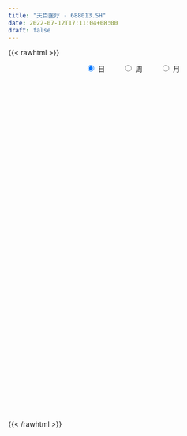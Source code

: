 ```yaml
---
title: "天臣医疗 - 688013.SH"
date: 2022-07-12T17:11:04+08:00
draft: false
---
```

{{< rawhtml >}}
    <div style="text-align: center">
        <label style="padding: 1rem;"><input style="margin-right: .5rem" type="radio" name="period" value="D" checked onclick="period_change(this)">日</label>
        <label style="padding: 1rem;"><input style="margin-right: .5rem" type="radio" name="period" value="W" onclick="period_change(this)">周</label>
        <label style="padding: 1rem;"><input style="margin-right: .5rem" type="radio" name="period" value="M" onclick="period_change(this)">月</label>
    </div>
    <div id="chart" style="height: 700px;"></div> 
    <script type="text/javascript">
        const D_v = [135652.82,79723.34,48572.15,37494.14,28548.83,30199.69,22824.07,26759.44,16240.58,10017.63,11588.37,19007.6,14218.19,22441.33,15902.19,22685.19,16736.28,19775.85,19309.14,14482.06,13424.12,16498.69,16580.06,12090.57,25627.66,13329.09,12338.95,9073.88,7960.22,9536.74,13612.2,10664.37,10969.61,18494.39,13314.35,8668.91,9732.93,18856.21,8616.93,6908.85,6092.7,7353.77,7428.95,3662.29,9240.28,4918.6,5423.81,3811.2,5425.0,3412.76,4341.3,5874.85,3457.07,3189.53,3006.25,4780.95,6780.36,8026.51,3662.86,7371.9,4260.04,2447.13,3862.48,3731.42,4016.26,6880.74,6773.34,2769.11,4768.58,3505.26,4974.99,4804.11,5888.88,4369.35,4003.07,3946.84,4613.25,11857.54,6925.48,5386.98,3685.16,7272.92,6379.64,6193.94,4629.57,5114.68,5740.88,3613.96,3934.74,5557.17,5468.42,4417.08,5100.3,6214.2,4922.27,5817.92,4633.4,4064.0,4762.08,3247.96,4412.49,3456.39,3576.37,4149.77,4385.4,2488.9,2602.43,3254.3,2270.03,2674.16,1777.79,1837.0,2672.75,3132.17,2037.72,2059.64,1941.81,3119.57,8143.77,2691.58,2411.78,2087.51,2627.03,2836.17,1987.02,2290.13,2170.34,1960.07,2019.98,1386.61,1688.61,5769.02,10272.61,14898.04,12022.96,7290.18,14402.44,20766.27,8451.92,15291.67,6760.13,29684.33,42066.43,25737.54,19373.95,12110.04,24565.74,14338.28,18353.62,14556.53,13088.96,10033.41,7334.87,6651.53,6548.72,7539.39,9158.16,8434.79,9710.12,9563.66,9361.3,9330.26,6713.85,9047.7,5228.59,9031.23,2603.81,5397.76,5921.11,3187.68,5047.47,4592.59,4170.61,4622.49,6931.3,6166.93,5125.71,3552.04,5547.84,5327.25,9755.23,13631.61,5428.39,6664.91,8232.56,6755.89,6419.05,5660.21,3712.34,4738.32,3000.49,3535.63,3869.15,3753.81,1932.03,3426.4,4486.18,4149.61,4309.49,3586.42,4371.66,2686.3,3825.68,3540.91,5758.41,5401.73,6630.83,4558.58,3684.64,4577.07,4425.77,4310.8,5163.63,3385.91,4478.6,1756.92,1738.32,3062.73,5596.33,6907.16,2831.84,4796.35,3551.41,2380.5,3560.26,3175.47,2018.57,2219.89,3081.51,2005.84,1671.45,2096.89,2667.79,1416.17,2049.31,1293.6,2000.03,1805.63,2987.84,1910.74,3311.03,2646.57,2559.55,1910.33,879.31,2361.29,1033.89,1337.07,1491.49,1198.21,1904.22,1856.85,1220.49,961.62,1891.17,1106.92,1077.88,1235.29,2026.24,2132.87,945.81,1433.65,1785.83,1156.0,1511.23,1889.54,2323.02,3816.08,3834.89,6746.45,4550.31,5748.9,4217.65,4483.86,3945.08,4642.21,3942.74,10037.5,6099.12,9710.44,7035.36,4973.17,5062.97,3951.79,3646.57,3811.95,3216.35,3623.21,7589.34,3545.29,3418.49,4186.32,3091.45,4404.2,2198.72,3649.24,3417.04,2283.18,3554.46,3337.07,2931.89,2638.87,3212.32,4792.59,4720.9,4461.94,6430.13,4786.59,4002.96,3345.06,5003.91,10803.7,7461.02,5588.4,7724.42,7384.12,8596.69,3258.85,5589.78,4147.07,2751.05,5670.8,4093.36,4063.45,3446.86,7798.38,3585.6,6138.79,4175.06,3836.53,3133.7,2287.78,2754.19,2438.12,2005.14,3418.59,3467.54,4090.25,6008.38,3437.43,4394.84,4277.47,3952.25,5389.53,14883.92,8823.75,5131.75,7520.83,2699.77,3789.75,2836.16,3903.93,4760.42,2923.93,2207.07,3849.26,1736.25,2196.03,1884.96,2093.5,1948.37,2147.84,3881.87,4662.26,3619.1,1948.96,2365.66,3759.95,3671.98,1473.5,1669.53,1770.9,2339.09,2570.13,1861.6,899.55,2669.02,4084.64,3550.73,4417.28,5098.86,3882.58,3553.13,3004.73,5101.44,3445.71,6378.31,6335.76,2905.92,1804.21,1594.48,1680.91,1791.65,2005.79,1835.57,1389.21,3339.19,2038.4,2237.4,2441.45,2493.62,2718.67,3678.1,6858.53,7101.95,4119.87,4935.0,3521.69,3113.43,2355.07,3412.78,3644.82,2120.76,2406.38,3130.91,2543.69,1958.16,1621.18,4214.19,2661.7,3733.79,3163.25,2609.96,2852.27,2481.72,7085.07,6913.88,3789.99,2925.9,5616.46,3124.4]
const D_histogram = [0.0,-0.2846267806,-0.5776440386,-0.6569412745,-0.6259848721,-0.5465413173,-0.4606856679,-0.4706264135,-0.4649882303,-0.4188269352,-0.3193756732,-0.2018577729,-0.1016908206,0.015128759,0.0749625686,0.2093668012,0.3095971356,0.3760662919,0.2715287683,0.143164458,0.1638983773,0.2562020623,0.3266766846,0.3854120812,0.6140742852,0.7322785224,0.6406436328,0.5229374019,0.3913159278,0.3016529405,0.3361134395,0.3507112692,0.2517394228,0.3752928233,0.403159436,0.3003868279,0.1466001968,-0.0697240161,-0.263968808,-0.3525419424,-0.3464611055,-0.3897103109,-0.4300907291,-0.421541787,-0.3275672261,-0.264001332,-0.2451998768,-0.2555208246,-0.2331939278,-0.233800746,-0.2411973398,-0.3291315274,-0.3371026848,-0.3550333347,-0.3372521263,-0.3323505866,-0.388628064,-0.4902644465,-0.516882704,-0.6234574584,-0.6467806113,-0.6075683715,-0.4857967702,-0.3443582189,-0.2099859175,-0.1906308145,-0.2573481128,-0.2922433357,-0.3442647029,-0.3396910467,-0.3642042774,-0.288685338,-0.1556835574,-0.0615548847,0.0436199208,0.1379800164,0.2068989554,0.1881407376,0.1813530728,0.1890307419,0.1813291512,0.2143945369,0.2050576894,0.2623398178,0.2926826631,0.2458087086,0.151157369,0.1205220807,0.0936896499,0.1667985114,0.2300510837,0.3081746764,0.3889068464,0.4412666222,0.435078364,0.4681072961,0.4099611959,0.3861268114,0.4243728504,0.403469225,0.4031038479,0.3700394807,0.3741676347,0.351398531,0.2330295299,0.1044485302,0.0263851714,-0.0434242312,-0.0564384693,-0.0215565564,0.0071047617,0.0380065843,0.0698825157,0.1069205007,0.093954544,0.0845741792,0.0560421609,0.0302759307,-0.067779897,-0.1337367512,-0.1579432644,-0.153714366,-0.1225995693,-0.0938538181,-0.0723531631,-0.0716720258,-0.069872624,-0.0813472756,-0.081847797,-0.0675990408,-0.0555475974,0.0101428281,0.1321516523,0.1551273256,0.1955213823,0.1855575375,0.2436852893,0.3498234467,0.3731168417,0.2396668188,0.142695984,0.3981796449,0.5182118697,0.403558971,0.3702623088,0.3103639962,0.4366123352,0.4594076943,0.471916397,0.4864571293,0.3848905435,0.2398860737,0.1378896921,0.018742886,-0.0979303771,-0.1390671394,-0.1029440717,-0.062174698,-0.0255940121,0.0218182387,0.0511481656,0.0119689742,-0.0681238468,-0.0852673561,-0.1295091474,-0.2506625219,-0.32694637,-0.3761063556,-0.4188712457,-0.4046535374,-0.3551814456,-0.3064562967,-0.328978171,-0.2570178802,-0.131577187,-0.0593021874,-0.0488929167,-0.0266399896,0.0357538564,0.0427356007,0.1179073309,0.1607722554,0.1782217108,0.2001183156,0.0949248369,0.0940612777,0.0416342507,-0.0570509332,-0.0958254229,-0.0565074236,-0.0582432638,-0.1078232938,-0.1615719579,-0.1981549995,-0.2126751097,-0.1865936387,-0.2074816158,-0.2549649049,-0.3549761262,-0.433995774,-0.4404817913,-0.4161155953,-0.352319082,-0.2746460181,-0.1795958216,-0.105030747,-0.0214477224,-0.0175935312,0.0497216696,0.100202241,0.1130058245,0.1140289865,0.1201184103,0.1358102201,0.0632147006,0.0295649742,-0.0073338193,-0.0545288802,-0.0513341026,-0.0293699577,-0.0260821192,-0.0461003146,-0.0846772349,-0.0892751305,-0.1123362547,-0.1448666568,-0.1481115559,-0.121644187,-0.077025779,-0.0155359451,0.0316425769,0.0647530434,0.0501483896,0.0388351331,0.0371093501,0.0401223453,0.0337307654,0.039571704,0.0105637065,-0.0049669969,-0.0418574061,-0.0818101112,-0.0799198738,-0.0938398847,-0.0707771449,-0.039621891,-0.0004700732,0.0218590287,0.0585888706,0.0761206004,0.0754213759,0.0491202102,0.0527114042,0.054946678,0.0286480806,0.0049236258,0.0095721124,0.0285478277,0.0018369301,-0.0501988787,-0.053362501,-0.0390082266,-0.0105085813,0.0075181152,0.0307819786,0.0643350045,0.0800953583,0.0753985762,0.0930537373,0.1357064184,0.1787183017,0.2116351171,0.206660501,0.2281419808,0.207123655,0.1920058451,0.1962574838,0.2100647995,0.2369551421,0.2592469649,0.2124412335,0.1759882388,0.1577447785,0.1457679319,0.0965330074,0.040984462,-0.02974269,-0.1100371347,-0.1720847329,-0.190332759,-0.1918630194,-0.1855882779,-0.1609257422,-0.1231114552,-0.0889664231,-0.0867881474,-0.0898843337,-0.0716685667,-0.0466300233,-0.0446866207,-0.0495607116,-0.0200488105,0.008454368,0.0462990252,0.0853566295,0.1069780603,0.1386297619,0.1318352085,0.1437568246,0.1141262871,0.1235624934,0.1567086924,0.1892193969,0.1668657671,0.153035387,0.1589633136,0.0891721033,0.0506817775,-0.0326579181,-0.0975454333,-0.1670271184,-0.256425136,-0.2949614142,-0.3576383783,-0.3815677185,-0.4039756021,-0.3703658047,-0.2955430097,-0.2440861564,-0.2279228767,-0.2105962132,-0.1706324818,-0.1073373308,-0.0669534294,-0.02693983,0.0127200237,0.0257994176,0.0623175534,0.0623306623,0.067400148,0.0771340335,0.0897435805,0.1103099224,0.1460210684,0.1979543083,0.1828531483,0.1107947541,0.0486812236,0.0278549125,0.0492511325,0.0288691916,-0.0403083705,-0.0342435475,-0.0144433205,0.0193427167,0.0773103521,0.1063762748,0.1002447878,0.0766124273,0.0469041504,0.0224961793,0.0007240402,0.0072707362,0.0490763153,0.0500513262,0.052072758,0.0321892327,0.0327302512,-0.0267821185,-0.0250275142,-0.0487245578,-0.0634083744,-0.0989701998,-0.0810723336,-0.0667964921,-0.0585778692,-0.0927437149,-0.1693418584,-0.2968523273,-0.4706107652,-0.5406452979,-0.5190661247,-0.4310789417,-0.3331781943,-0.2315220253,-0.1374187427,-0.0143787092,0.0508198758,0.1183505731,0.1324790467,0.1261333425,0.1376324678,0.1364255323,0.1429614281,0.1517673901,0.170123127,0.0999407055,0.0874819568,0.0937880611,0.074935205,0.0532560615,0.0774074255,0.1243747458,0.2377802764,0.3021018194,0.2958601854,0.2603600299,0.198216114,0.1585543858,0.1264055169,0.0914282827,0.075448764,0.0867204178,0.0945005706,0.1109562635,0.116417851,0.0959297785,0.0823685194,0.0940936743,0.0889299212,0.0962228899,0.0724312713,0.0417257255,0.0184120245,0.0130369225,0.026177388,0.0629380767,0.0556352383,0.0528790895,0.0772473897,0.0444111433]
const D_fast = [0.0,-0.3557834758,-0.7932117434,-1.0367442979,-1.1622841135,-1.219475888,-1.2487916557,-1.3763890046,-1.486997879,-1.5455433177,-1.525935974,-1.4588825169,-1.3841382698,-1.2635365004,-1.1849620486,-0.9982161157,-0.8205864975,-0.6601007682,-0.6967560996,-0.7893292955,-0.7276207818,-0.5712665813,-0.4191227879,-0.264034371,0.1181464043,0.4194202721,0.4879462908,0.5009744103,0.4671819181,0.4529321659,0.5714210248,0.6736966719,0.6376596811,0.8550362874,0.9836927592,0.956016858,0.8388802761,0.6051250592,0.3448880653,0.1681794453,0.0876450058,-0.0530317774,-0.2009348778,-0.2977713824,-0.2856886281,-0.288123067,-0.330621581,-0.404822735,-0.4407943201,-0.4998513248,-0.5675472535,-0.737764323,-0.8300111516,-0.9367001352,-1.0032319584,-1.0814180653,-1.2348525587,-1.4590550528,-1.6148939863,-1.8773331053,-2.062351411,-2.1750312641,-2.1747088554,-2.1193598588,-2.0374840368,-2.0657866374,-2.1968409639,-2.3047970208,-2.4428845636,-2.5232336691,-2.6387979692,-2.6354503642,-2.541369473,-2.4626295215,-2.3465497358,-2.2176946362,-2.0970509582,-2.0687739916,-2.0302233883,-1.9752880337,-1.9376573366,-1.8509933166,-1.8090657418,-1.686198659,-1.5826851479,-1.5681069253,-1.6249689226,-1.6254736907,-1.628883709,-1.5140752196,-1.3933098764,-1.2381426146,-1.060183733,-0.8975073017,-0.7949259689,-0.6448702128,-0.600526014,-0.5278286957,-0.3834894441,-0.3035257633,-0.2031151784,-0.1436696754,-0.0459996127,0.0190809164,-0.0410307023,-0.1434995694,-0.2149666354,-0.2956320958,-0.3227559512,-0.2932631774,-0.2628256689,-0.2224222002,-0.1730756399,-0.1093075297,-0.0987848505,-0.0870216704,-0.1015431485,-0.119740396,-0.234741198,-0.33413224,-0.3978245693,-0.4320242624,-0.431559358,-0.4262770614,-0.4228646971,-0.4401015662,-0.4557703205,-0.487581791,-0.5085442617,-0.5111952656,-0.5130307216,-0.4448045891,-0.2897578518,-0.228000347,-0.1387259448,-0.1023004052,0.0167486689,0.210342688,0.3269152935,0.2533819753,0.1920851365,0.5471137086,0.7966989008,0.7829357449,0.8422046598,0.8598973463,1.0952987692,1.2329460518,1.3634338538,1.4995888684,1.4942449184,1.4092119671,1.3416880085,1.2272269239,1.0860710666,1.0101675194,1.0205545692,1.0457802684,1.0759624512,1.1288292618,1.17094623,1.1347592822,1.0376354994,0.9991751511,0.922556073,0.738737068,0.5807166274,0.4375300529,0.2900473514,0.2031016753,0.1637784057,0.1358894805,0.0311230635,0.0388288842,0.1313752807,0.1888247334,0.1870107749,0.2026037045,0.2739360146,0.2916016591,0.3962502221,0.4793082105,0.5413130936,0.6132392772,0.5317770077,0.554428768,0.5124103036,0.3994623865,0.336731541,0.3619226844,0.3456260283,0.2690901749,0.1749485213,0.0888267299,0.0211378422,0.0005709035,-0.0721874776,-0.1834119929,-0.3721672457,-0.559685837,-0.6762923022,-0.755955005,-0.7802382622,-0.7712267029,-0.7210754617,-0.6727680738,-0.5945469799,-0.5950911715,-0.5153455533,-0.4398144216,-0.398759382,-0.3692289734,-0.333109947,-0.2834655822,-0.3402574265,-0.3665159094,-0.4052481576,-0.4660754387,-0.4757141866,-0.4610925312,-0.4643252224,-0.4958684965,-0.5556147256,-0.5825314039,-0.6336765916,-0.702423658,-0.742696446,-0.7466401239,-0.7212781607,-0.663672313,-0.6085831468,-0.5592844194,-0.5613519758,-0.562956449,-0.5554048945,-0.542361313,-0.5403202015,-0.5245863369,-0.5509534078,-0.5677258604,-0.6150806211,-0.675485854,-0.6935755851,-0.7309555671,-0.7255871136,-0.7043373324,-0.6653030329,-0.6375091739,-0.5861321143,-0.5495702344,-0.531414115,-0.5454352281,-0.528666183,-0.5126942397,-0.531830817,-0.5543243653,-0.5472828506,-0.5211701784,-0.5474218435,-0.612007372,-0.6285116195,-0.6239094017,-0.5980369018,-0.5781306764,-0.5471713184,-0.4975345413,-0.461750348,-0.4475974861,-0.4066788907,-0.3300996049,-0.2424081462,-0.1565825516,-0.1098920424,-0.0313750674,-0.0006124794,0.0322711719,0.0855871816,0.1519106972,0.2380398253,0.3251433893,0.3314479663,0.3389920313,0.3601847656,0.384649902,0.3595482293,0.3142457994,0.2360829749,0.1282792465,0.0232104651,-0.0426207507,-0.092116766,-0.132239094,-0.1478079938,-0.1407715706,-0.1288681442,-0.1483869054,-0.1739541752,-0.1736555498,-0.1602745123,-0.1695027648,-0.1867670337,-0.1622673351,-0.1316505646,-0.0822311511,-0.0218343895,0.0265315563,0.0928406985,0.1190049472,0.1668657694,0.1657668037,0.2060936333,0.2784170055,0.3582325591,0.3775953711,0.4020238378,0.4476925928,0.4001944083,0.3743745269,0.2828703517,0.1935964783,0.0823580135,-0.071146288,-0.1834229199,-0.3355094785,-0.4548307483,-0.5782325324,-0.6372141862,-0.6362771436,-0.6458418294,-0.686659269,-0.7219816587,-0.7246760477,-0.6882152294,-0.6645696854,-0.6312910434,-0.5884511838,-0.5689219356,-0.5168244114,-0.501228637,-0.4793091142,-0.4502917204,-0.4152462783,-0.3671024558,-0.2948860427,-0.1934642256,-0.1628520986,-0.2072118042,-0.2571550288,-0.2710176118,-0.2373086087,-0.2504732517,-0.3297279064,-0.3322239703,-0.3160345734,-0.2774128571,-0.2001176337,-0.1444576423,-0.1255279323,-0.1300071859,-0.1479894253,-0.1667733515,-0.1883644806,-0.1800001005,-0.1259254426,-0.1124376001,-0.0973979789,-0.109234196,-0.1005106147,-0.166718514,-0.1712207882,-0.2070989713,-0.2376348815,-0.2979392569,-0.300309474,-0.3027327555,-0.3091585999,-0.3665103743,-0.4854439825,-0.6871675333,-0.9785786624,-1.1837745195,-1.2919618775,-1.31174443,-1.2971382312,-1.2533625685,-1.1936139716,-1.0741686154,-0.9962650615,-0.8991467208,-0.8518984856,-0.8267108542,-0.7808036118,-0.7479041643,-0.7056279115,-0.6588801019,-0.5979935833,-0.6431908284,-0.6337790879,-0.6040259683,-0.6041450231,-0.6125101513,-0.5690069309,-0.4909459242,-0.3180953244,-0.1782483266,-0.1105249143,-0.0809350623,-0.0935249497,-0.0935480814,-0.0940955711,-0.1062157346,-0.1033330623,-0.0703813041,-0.0389760086,0.0052187501,0.0397848003,0.0432791725,0.0503100433,0.0855586167,0.1026273439,0.1339760351,0.1282922343,0.1080181199,0.089307425,0.0871915537,0.1068763662,0.1593715741,0.1659775452,0.1764411688,0.2201213165,0.1983878559]
const D_slow = [0.0,-0.0711566952,-0.2155677048,-0.3798030234,-0.5362992414,-0.6729345708,-0.7881059877,-0.9057625911,-1.0220096487,-1.1267163825,-1.2065603008,-1.257024744,-1.2824474492,-1.2786652594,-1.2599246173,-1.207582917,-1.1301836331,-1.0361670601,-0.968284868,-0.9324937535,-0.8915191592,-0.8274686436,-0.7457994725,-0.6494464522,-0.4959278809,-0.3128582503,-0.1526973421,-0.0219629916,0.0758659904,0.1512792255,0.2353075853,0.3229854026,0.3859202583,0.4797434641,0.5805333232,0.6556300301,0.6922800793,0.6748490753,0.6088568733,0.5207213877,0.4341061113,0.3366785336,0.2291558513,0.1237704046,0.041878598,-0.024121735,-0.0854217042,-0.1493019103,-0.2076003923,-0.2660505788,-0.3263499137,-0.4086327956,-0.4929084668,-0.5816668005,-0.665979832,-0.7490674787,-0.8462244947,-0.9687906063,-1.0980112823,-1.2538756469,-1.4155707997,-1.5674628926,-1.6889120852,-1.7750016399,-1.8274981193,-1.8751558229,-1.9394928511,-2.012553685,-2.0986198607,-2.1835426224,-2.2745936918,-2.3467650263,-2.3856859156,-2.4010746368,-2.3901696566,-2.3556746525,-2.3039499136,-2.2569147292,-2.2115764611,-2.1643187756,-2.1189864878,-2.0653878536,-2.0141234312,-1.9485384768,-1.875367811,-1.8139156338,-1.7761262916,-1.7459957714,-1.7225733589,-1.6808737311,-1.6233609601,-1.546317291,-1.4490905794,-1.3387739239,-1.2300043329,-1.1129775089,-1.0104872099,-0.9139555071,-0.8078622945,-0.7069949882,-0.6062190263,-0.5137091561,-0.4201672474,-0.3323176147,-0.2740602322,-0.2479480996,-0.2413518068,-0.2522078646,-0.2663174819,-0.271706621,-0.2699304306,-0.2604287845,-0.2429581556,-0.2162280304,-0.1927393944,-0.1715958496,-0.1575853094,-0.1500163267,-0.166961301,-0.2003954888,-0.2398813049,-0.2783098964,-0.3089597887,-0.3324232433,-0.350511534,-0.3684295405,-0.3858976965,-0.4062345154,-0.4266964646,-0.4435962248,-0.4574831242,-0.4549474172,-0.4219095041,-0.3831276727,-0.3342473271,-0.2878579427,-0.2269366204,-0.1394807587,-0.0462015483,0.0137151564,0.0493891525,0.1489340637,0.2784870311,0.3793767739,0.4719423511,0.5495333501,0.6586864339,0.7735383575,0.8915174568,1.0131317391,1.109354375,1.1693258934,1.2037983164,1.2084840379,1.1840014436,1.1492346588,1.1234986409,1.1079549664,1.1015564634,1.107011023,1.1197980644,1.122790308,1.1057593463,1.0844425072,1.0520652204,0.9893995899,0.9076629974,0.8136364085,0.7089185971,0.6077552127,0.5189598513,0.4423457772,0.3601012344,0.2958467644,0.2629524676,0.2481269208,0.2359036916,0.2292436942,0.2381821583,0.2488660584,0.2783428912,0.318535955,0.3630913827,0.4131209616,0.4368521709,0.4603674903,0.470776053,0.4565133197,0.4325569639,0.418430108,0.4038692921,0.3769134686,0.3365204792,0.2869817293,0.2338129519,0.1871645422,0.1352941382,0.071552912,-0.0171911195,-0.125690063,-0.2358105109,-0.3398394097,-0.4279191802,-0.4965806847,-0.5414796401,-0.5677373269,-0.5730992575,-0.5774976403,-0.5650672229,-0.5400166626,-0.5117652065,-0.4832579599,-0.4532283573,-0.4192758023,-0.4034721271,-0.3960808836,-0.3979143384,-0.4115465584,-0.4243800841,-0.4317225735,-0.4382431033,-0.4497681819,-0.4709374907,-0.4932562733,-0.521340337,-0.5575570012,-0.5945848901,-0.6249959369,-0.6442523816,-0.6481363679,-0.6402257237,-0.6240374628,-0.6115003654,-0.6017915821,-0.5925142446,-0.5824836583,-0.5740509669,-0.5641580409,-0.5615171143,-0.5627588635,-0.573223215,-0.5936757428,-0.6136557113,-0.6371156824,-0.6548099687,-0.6647154414,-0.6648329597,-0.6593682025,-0.6447209849,-0.6256908348,-0.6068354908,-0.5945554383,-0.5813775872,-0.5676409177,-0.5604788976,-0.5592479911,-0.556854963,-0.5497180061,-0.5492587736,-0.5618084933,-0.5751491185,-0.5849011751,-0.5875283205,-0.5856487917,-0.577953297,-0.5618695459,-0.5418457063,-0.5229960623,-0.4997326279,-0.4658060233,-0.4211264479,-0.3682176686,-0.3165525434,-0.2595170482,-0.2077361344,-0.1597346732,-0.1106703022,-0.0581541023,0.0010846832,0.0658964244,0.1190067328,0.1630037925,0.2024399871,0.2388819701,0.2630152219,0.2732613374,0.2658256649,0.2383163812,0.195295198,0.1477120083,0.0997462534,0.0533491839,0.0131177484,-0.0176601154,-0.0399017212,-0.061598758,-0.0840698414,-0.1019869831,-0.113644489,-0.1248161441,-0.137206322,-0.1422185246,-0.1401049326,-0.1285301763,-0.107191019,-0.0804465039,-0.0457890634,-0.0128302613,0.0231089448,0.0516405166,0.0825311399,0.1217083131,0.1690131623,0.210729604,0.2489884508,0.2887292792,0.311022305,0.3236927494,0.3155282699,0.2911419115,0.2493851319,0.1852788479,0.1115384944,0.0221288998,-0.0732630298,-0.1742569303,-0.2668483815,-0.3407341339,-0.401755673,-0.4587363922,-0.5113854455,-0.554043566,-0.5808778987,-0.597616256,-0.6043512135,-0.6011712076,-0.5947213532,-0.5791419648,-0.5635592993,-0.5467092622,-0.5274257539,-0.5049898588,-0.4774123782,-0.4409071111,-0.391418534,-0.3457052469,-0.3180065584,-0.3058362525,-0.2988725243,-0.2865597412,-0.2793424433,-0.2894195359,-0.2979804228,-0.3015912529,-0.2967555738,-0.2774279857,-0.2508339171,-0.2257727201,-0.2066196133,-0.1948935757,-0.1892695308,-0.1890885208,-0.1872708368,-0.1750017579,-0.1624889264,-0.1494707369,-0.1414234287,-0.1332408659,-0.1399363955,-0.1461932741,-0.1583744135,-0.1742265071,-0.1989690571,-0.2192371404,-0.2359362635,-0.2505807307,-0.2737666595,-0.3161021241,-0.3903152059,-0.5079678972,-0.6431292217,-0.7728957528,-0.8806654883,-0.9639600368,-1.0218405432,-1.0561952289,-1.0597899062,-1.0470849372,-1.0174972939,-0.9843775323,-0.9528441967,-0.9184360797,-0.8843296966,-0.8485893396,-0.8106474921,-0.7681167103,-0.7431315339,-0.7212610447,-0.6978140294,-0.6790802282,-0.6657662128,-0.6464143564,-0.61532067,-0.5558756009,-0.480350146,-0.4063850997,-0.3412950922,-0.2917410637,-0.2521024672,-0.220501088,-0.1976440173,-0.1787818263,-0.1571017219,-0.1334765792,-0.1057375134,-0.0766330506,-0.052650606,-0.0320584761,-0.0085350576,0.0136974227,0.0377531452,0.055860963,0.0662923944,0.0708954005,0.0741546312,0.0806989782,0.0964334974,0.1103423069,0.1235620793,0.1428739267,0.1539767126]
const D_data = [['2020-09-28', 45.11, 40.71, 37.4, 48.0],['2020-09-29', 39.7, 36.25, 36.15, 41.5],['2020-09-30', 36.4, 34.21, 33.86, 36.48],['2020-10-09', 34.58, 35.34, 34.13, 36.95],['2020-10-12', 35.3, 36.01, 35.09, 36.36],['2020-10-13', 36.04, 36.36, 36.03, 37.47],['2020-10-14', 36.52, 36.38, 35.61, 37.2],['2020-10-15', 36.75, 34.89, 34.74, 36.75],['2020-10-16', 35.08, 34.56, 34.32, 35.17],['2020-10-19', 34.99, 34.7, 34.5, 35.16],['2020-10-20', 34.57, 35.3, 34.57, 35.46],['2020-10-21', 35.32, 35.73, 35.22, 36.69],['2020-10-22', 36.07, 35.8, 35.01, 36.07],['2020-10-23', 35.95, 36.38, 35.56, 36.74],['2020-10-26', 36.13, 36.0, 35.4, 36.89],['2020-10-27', 35.5, 37.4, 35.0, 38.32],['2020-10-28', 37.41, 37.65, 36.0, 37.79],['2020-10-29', 37.0, 37.8, 36.81, 39.3],['2020-10-30', 37.95, 35.67, 35.6, 38.06],['2020-11-02', 35.8, 34.77, 34.35, 36.31],['2020-11-03', 35.07, 36.34, 34.79, 36.53],['2020-11-04', 36.52, 37.59, 36.12, 37.89],['2020-11-05', 38.13, 37.88, 37.01, 39.25],['2020-11-06', 37.93, 38.27, 37.31, 38.48],['2020-11-09', 38.32, 41.5, 38.03, 41.96],['2020-11-10', 41.35, 41.54, 40.57, 42.39],['2020-11-11', 40.89, 39.5, 39.5, 42.01],['2020-11-12', 39.35, 39.06, 38.61, 40.32],['2020-11-13', 38.8, 38.58, 38.41, 40.19],['2020-11-16', 38.58, 38.8, 38.01, 39.4],['2020-11-17', 38.71, 40.49, 38.5, 40.8],['2020-11-18', 40.02, 40.69, 39.62, 41.82],['2020-11-19', 40.5, 39.33, 39.06, 40.88],['2020-11-20', 39.3, 42.5, 39.01, 43.48],['2020-11-23', 43.13, 42.1, 41.41, 43.51],['2020-11-24', 42.0, 40.63, 40.4, 42.25],['2020-11-25', 40.58, 39.57, 39.41, 40.58],['2020-11-26', 39.12, 37.91, 37.02, 39.55],['2020-11-27', 37.84, 37.03, 36.82, 38.28],['2020-11-30', 37.31, 37.42, 36.85, 37.77],['2020-12-01', 37.3, 38.17, 37.15, 38.58],['2020-12-02', 38.01, 37.21, 37.2, 38.25],['2020-12-03', 37.08, 36.73, 36.33, 37.24],['2020-12-04', 36.62, 36.94, 36.23, 37.26],['2020-12-07', 36.95, 38.0, 35.92, 38.15],['2020-12-08', 37.9, 37.81, 37.18, 38.02],['2020-12-09', 37.8, 37.26, 37.26, 38.43],['2020-12-10', 37.46, 36.7, 36.51, 37.59],['2020-12-11', 36.9, 36.92, 36.28, 38.07],['2020-12-14', 36.95, 36.47, 36.14, 36.97],['2020-12-15', 36.16, 36.13, 35.11, 36.67],['2020-12-16', 35.73, 34.58, 34.37, 35.91],['2020-12-17', 34.59, 34.99, 34.34, 35.3],['2020-12-18', 34.98, 34.44, 34.17, 34.99],['2020-12-21', 34.31, 34.52, 34.0, 34.78],['2020-12-22', 34.36, 34.05, 33.92, 35.21],['2020-12-23', 33.7, 32.74, 32.14, 34.17],['2020-12-24', 32.7, 31.26, 31.09, 33.11],['2020-12-25', 31.09, 31.3, 30.61, 31.58],['2020-12-28', 31.4, 29.31, 28.99, 31.4],['2020-12-29', 29.32, 29.3, 29.06, 29.78],['2020-12-30', 29.68, 29.41, 29.0, 29.68],['2020-12-31', 29.5, 30.21, 29.3, 30.6],['2021-01-04', 30.28, 30.59, 30.02, 31.13],['2021-01-05', 30.69, 30.77, 30.05, 30.95],['2021-01-06', 30.77, 29.32, 29.12, 30.77],['2021-01-07', 29.3, 27.66, 27.28, 29.3],['2021-01-08', 27.91, 27.28, 26.88, 28.01],['2021-01-11', 27.75, 26.28, 26.18, 27.75],['2021-01-12', 26.36, 26.28, 26.17, 27.12],['2021-01-13', 26.08, 25.26, 25.01, 26.13],['2021-01-14', 25.03, 26.06, 25.03, 26.66],['2021-01-15', 25.9, 26.83, 25.9, 27.13],['2021-01-18', 26.8, 26.53, 26.51, 27.4],['2021-01-19', 26.73, 26.86, 26.51, 27.16],['2021-01-20', 27.01, 27.0, 26.68, 27.63],['2021-01-21', 27.52, 26.93, 26.82, 27.58],['2021-01-22', 26.86, 25.8, 25.69, 26.86],['2021-01-25', 25.79, 25.71, 24.85, 26.26],['2021-01-26', 25.31, 25.73, 25.2, 26.28],['2021-01-27', 25.33, 25.38, 25.12, 25.64],['2021-01-28', 25.38, 25.82, 25.23, 26.73],['2021-01-29', 26.23, 25.23, 25.01, 26.62],['2021-02-01', 25.0, 26.1, 24.66, 26.45],['2021-02-02', 26.1, 25.95, 25.71, 26.7],['2021-02-03', 25.9, 24.89, 24.81, 26.42],['2021-02-04', 24.77, 23.81, 23.44, 24.99],['2021-02-05', 24.55, 24.13, 23.56, 24.55],['2021-02-08', 24.13, 23.86, 23.5, 24.13],['2021-02-09', 23.89, 25.1, 23.51, 25.3],['2021-02-10', 25.12, 25.27, 24.57, 25.6],['2021-02-18', 25.33, 25.83, 25.33, 26.14],['2021-02-19', 25.92, 26.36, 25.64, 26.52],['2021-02-22', 26.82, 26.5, 26.2, 27.44],['2021-02-23', 26.5, 26.06, 25.79, 26.55],['2021-02-24', 26.07, 26.82, 26.07, 27.55],['2021-02-25', 26.65, 25.81, 25.8, 26.74],['2021-02-26', 25.51, 26.2, 25.5, 26.62],['2021-03-01', 26.56, 27.22, 26.36, 27.22],['2021-03-02', 27.5, 26.75, 26.69, 27.5],['2021-03-03', 26.75, 27.18, 26.7, 27.73],['2021-03-04', 26.8, 26.91, 26.8, 27.3],['2021-03-05', 26.92, 27.53, 26.84, 27.72],['2021-03-08', 27.5, 27.38, 27.38, 28.37],['2021-03-09', 27.13, 25.99, 25.81, 27.13],['2021-03-10', 26.6, 25.29, 25.06, 26.6],['2021-03-11', 25.32, 25.38, 25.05, 25.65],['2021-03-12', 25.44, 25.04, 24.5, 25.64],['2021-03-15', 25.18, 25.45, 24.67, 25.5],['2021-03-16', 25.47, 26.04, 25.33, 26.19],['2021-03-17', 26.21, 26.09, 26.03, 26.56],['2021-03-18', 25.96, 26.26, 25.93, 26.47],['2021-03-19', 26.1, 26.45, 25.99, 26.7],['2021-03-22', 26.48, 26.74, 26.05, 26.98],['2021-03-23', 26.97, 26.23, 26.2, 27.24],['2021-03-24', 26.36, 26.26, 26.19, 26.76],['2021-03-25', 26.22, 25.95, 25.71, 26.39],['2021-03-26', 25.91, 25.85, 25.82, 26.17],['2021-03-29', 25.7, 24.57, 24.53, 25.75],['2021-03-30', 24.61, 24.42, 24.05, 24.99],['2021-03-31', 24.09, 24.55, 24.08, 24.75],['2021-04-01', 24.41, 24.69, 24.13, 24.7],['2021-04-02', 24.71, 24.97, 24.48, 25.05],['2021-04-06', 24.89, 24.97, 24.78, 25.24],['2021-04-07', 25.0, 24.9, 24.73, 25.0],['2021-04-08', 24.9, 24.59, 24.59, 25.1],['2021-04-09', 24.38, 24.5, 24.32, 24.66],['2021-04-12', 24.35, 24.19, 24.06, 24.54],['2021-04-13', 24.08, 24.17, 23.95, 24.38],['2021-04-14', 24.17, 24.27, 23.73, 24.27],['2021-04-15', 24.27, 24.2, 23.88, 24.27],['2021-04-16', 24.33, 25.0, 24.04, 25.49],['2021-04-19', 25.0, 26.21, 24.71, 26.78],['2021-04-20', 26.4, 25.42, 25.42, 28.3],['2021-04-21', 25.05, 25.9, 24.82, 26.2],['2021-04-22', 25.78, 25.46, 25.32, 26.48],['2021-04-23', 25.4, 26.58, 25.4, 27.18],['2021-04-26', 27.27, 27.84, 26.88, 28.9],['2021-04-27', 27.5, 27.43, 27.16, 27.94],['2021-04-28', 27.32, 25.41, 25.25, 27.43],['2021-04-29', 25.1, 25.4, 25.1, 26.19],['2021-04-30', 25.7, 30.48, 25.7, 30.48],['2021-05-06', 31.66, 30.2, 30.2, 33.38],['2021-05-07', 30.4, 27.69, 27.69, 30.65],['2021-05-10', 27.38, 28.68, 27.38, 28.98],['2021-05-11', 28.41, 28.44, 27.77, 29.09],['2021-05-12', 28.55, 31.34, 28.44, 31.8],['2021-05-13', 31.0, 30.91, 30.31, 31.96],['2021-05-14', 30.6, 31.37, 30.51, 33.29],['2021-05-17', 31.05, 31.99, 30.63, 32.88],['2021-05-18', 31.9, 30.8, 30.24, 31.98],['2021-05-19', 30.61, 30.0, 29.76, 30.8],['2021-05-20', 29.87, 30.19, 29.53, 31.0],['2021-05-21', 30.19, 29.61, 29.11, 30.79],['2021-05-24', 29.98, 29.14, 28.93, 29.98],['2021-05-25', 29.18, 29.73, 28.95, 29.98],['2021-05-26', 29.5, 30.75, 29.41, 31.17],['2021-05-27', 30.75, 31.11, 30.52, 31.58],['2021-05-28', 30.9, 31.39, 30.9, 32.3],['2021-05-31', 32.2, 31.91, 31.14, 32.3],['2021-06-01', 31.91, 32.08, 31.56, 33.1],['2021-06-02', 32.0, 31.38, 31.05, 32.3],['2021-06-03', 31.05, 30.68, 30.64, 31.65],['2021-06-04', 30.8, 31.3, 30.8, 32.68],['2021-06-07', 31.3, 30.86, 30.76, 31.87],['2021-06-08', 30.86, 29.44, 29.33, 31.29],['2021-06-09', 29.54, 29.37, 29.23, 29.99],['2021-06-10', 29.37, 29.21, 28.69, 29.47],['2021-06-11', 29.2, 28.83, 28.8, 30.12],['2021-06-15', 28.83, 29.23, 28.41, 29.41],['2021-06-16', 29.25, 29.62, 29.22, 30.23],['2021-06-17', 29.62, 29.68, 29.23, 30.01],['2021-06-18', 29.89, 28.66, 28.62, 29.89],['2021-06-21', 28.79, 29.79, 28.56, 29.99],['2021-06-22', 29.79, 30.88, 29.52, 30.89],['2021-06-23', 30.68, 30.71, 30.46, 31.48],['2021-06-24', 30.76, 30.15, 29.66, 31.4],['2021-06-25', 30.3, 30.39, 29.71, 30.57],['2021-06-28', 30.31, 31.16, 30.31, 31.25],['2021-06-29', 31.29, 30.72, 30.71, 31.71],['2021-06-30', 31.36, 31.9, 30.75, 32.0],['2021-07-01', 31.84, 31.97, 31.45, 34.28],['2021-07-02', 32.45, 32.0, 31.58, 32.79],['2021-07-05', 32.17, 32.37, 31.8, 33.27],['2021-07-06', 32.37, 30.73, 30.3, 32.69],['2021-07-07', 30.84, 31.89, 30.71, 32.41],['2021-07-08', 32.17, 31.22, 30.87, 32.52],['2021-07-09', 30.83, 30.29, 29.9, 31.4],['2021-07-12', 30.51, 30.67, 30.3, 31.1],['2021-07-13', 30.67, 31.65, 30.67, 31.88],['2021-07-14', 31.37, 31.25, 31.0, 31.77],['2021-07-15', 31.9, 30.5, 30.03, 31.9],['2021-07-16', 30.88, 30.11, 30.08, 30.88],['2021-07-19', 30.11, 29.98, 29.39, 30.33],['2021-07-20', 29.41, 29.99, 29.41, 30.34],['2021-07-21', 29.9, 30.4, 29.9, 30.81],['2021-07-22', 30.4, 29.69, 29.51, 30.44],['2021-07-23', 29.69, 29.0, 28.7, 29.77],['2021-07-26', 28.8, 27.7, 27.0, 29.69],['2021-07-27', 27.68, 27.15, 27.1, 28.13],['2021-07-28', 27.3, 27.45, 25.58, 27.95],['2021-07-29', 27.8, 27.5, 27.48, 28.1],['2021-07-30', 27.5, 27.87, 26.9, 28.16],['2021-08-02', 28.0, 28.11, 27.5, 28.38],['2021-08-03', 27.55, 28.54, 27.55, 29.21],['2021-08-04', 28.55, 28.55, 28.26, 28.99],['2021-08-05', 28.52, 28.96, 28.42, 29.39],['2021-08-06', 28.96, 28.1, 28.09, 29.15],['2021-08-09', 28.16, 29.02, 28.08, 29.2],['2021-08-10', 28.85, 29.11, 28.85, 29.68],['2021-08-11', 29.27, 28.82, 28.62, 29.68],['2021-08-12', 28.89, 28.73, 28.34, 29.19],['2021-08-13', 28.81, 28.84, 28.14, 29.05],['2021-08-16', 28.98, 29.06, 28.47, 29.3],['2021-08-17', 28.82, 27.82, 27.73, 29.01],['2021-08-18', 27.72, 28.0, 27.45, 28.08],['2021-08-19', 28.06, 27.72, 27.51, 28.18],['2021-08-20', 27.73, 27.28, 27.08, 27.78],['2021-08-23', 27.5, 27.69, 27.17, 28.17],['2021-08-24', 27.9, 27.9, 27.13, 28.0],['2021-08-25', 27.65, 27.65, 27.33, 27.85],['2021-08-26', 27.65, 27.22, 27.05, 27.65],['2021-08-27', 27.22, 26.71, 26.53, 27.22],['2021-08-30', 27.08, 26.88, 26.69, 27.16],['2021-08-31', 26.87, 26.42, 26.2, 26.88],['2021-09-01', 26.4, 25.97, 25.81, 26.42],['2021-09-02', 25.97, 26.04, 25.81, 26.28],['2021-09-03', 26.1, 26.28, 25.92, 26.38],['2021-09-06', 26.45, 26.53, 26.09, 26.78],['2021-09-07', 26.78, 26.9, 26.59, 26.91],['2021-09-08', 26.82, 26.93, 26.66, 26.98],['2021-09-09', 27.05, 26.92, 26.75, 27.18],['2021-09-10', 26.92, 26.33, 26.29, 27.15],['2021-09-13', 26.55, 26.25, 26.0, 26.65],['2021-09-14', 26.25, 26.28, 26.1, 26.6],['2021-09-15', 26.31, 26.29, 25.73, 26.45],['2021-09-16', 26.46, 26.11, 26.04, 26.51],['2021-09-17', 26.08, 26.21, 25.91, 26.45],['2021-09-22', 26.06, 25.65, 25.65, 26.44],['2021-09-23', 25.77, 25.62, 25.6, 26.0],['2021-09-24', 25.62, 25.11, 25.07, 25.85],['2021-09-27', 25.0, 24.73, 24.55, 25.19],['2021-09-28', 24.94, 25.0, 24.7, 25.54],['2021-09-29', 24.77, 24.61, 24.4, 25.37],['2021-09-30', 25.05, 24.94, 24.53, 25.11],['2021-10-08', 25.3, 25.05, 24.87, 25.47],['2021-10-11', 25.36, 25.23, 24.96, 25.38],['2021-10-12', 25.23, 25.1, 24.84, 25.38],['2021-10-13', 25.31, 25.38, 25.11, 25.54],['2021-10-14', 25.38, 25.25, 25.13, 25.47],['2021-10-15', 25.46, 25.04, 24.93, 25.46],['2021-10-18', 24.88, 24.61, 24.49, 24.88],['2021-10-19', 24.61, 24.88, 24.61, 25.19],['2021-10-20', 25.08, 24.84, 24.7, 25.09],['2021-10-21', 24.88, 24.37, 24.25, 24.88],['2021-10-22', 24.49, 24.2, 24.2, 24.59],['2021-10-25', 24.23, 24.43, 24.09, 24.57],['2021-10-26', 24.48, 24.61, 24.09, 24.66],['2021-10-27', 24.4, 23.95, 23.67, 24.46],['2021-10-28', 24.09, 23.32, 23.32, 24.1],['2021-10-29', 23.55, 23.66, 23.39, 23.88],['2021-11-01', 23.54, 23.79, 23.5, 23.98],['2021-11-02', 23.59, 23.98, 23.55, 24.42],['2021-11-03', 24.15, 23.89, 23.8, 24.35],['2021-11-04', 23.84, 24.0, 23.82, 24.07],['2021-11-05', 24.14, 24.24, 24.0, 24.38],['2021-11-08', 24.29, 24.13, 24.0, 24.69],['2021-11-09', 24.06, 23.89, 23.83, 24.21],['2021-11-10', 23.83, 24.2, 23.61, 24.25],['2021-11-11', 24.15, 24.7, 23.98, 24.99],['2021-11-12', 24.7, 25.0, 24.34, 25.17],['2021-11-15', 25.0, 25.18, 25.0, 25.59],['2021-11-16', 25.38, 24.9, 24.87, 25.38],['2021-11-17', 25.12, 25.41, 24.9, 25.45],['2021-11-18', 25.58, 25.02, 25.02, 25.58],['2021-11-19', 25.02, 25.13, 24.9, 25.39],['2021-11-22', 25.13, 25.48, 25.04, 25.6],['2021-11-23', 25.45, 25.8, 25.32, 26.6],['2021-11-24', 25.77, 26.25, 25.77, 26.34],['2021-11-25', 26.47, 26.53, 25.93, 26.95],['2021-11-26', 26.62, 25.8, 25.78, 26.66],['2021-11-29', 25.68, 25.88, 25.45, 26.16],['2021-11-30', 26.19, 26.12, 25.65, 26.19],['2021-12-01', 26.12, 26.27, 25.83, 26.37],['2021-12-02', 26.46, 25.77, 25.66, 26.47],['2021-12-03', 25.6, 25.5, 25.5, 25.98],['2021-12-06', 25.5, 25.01, 24.92, 25.55],['2021-12-07', 25.05, 24.46, 24.31, 25.13],['2021-12-08', 24.93, 24.22, 24.04, 24.93],['2021-12-09', 24.26, 24.43, 24.24, 24.62],['2021-12-10', 24.28, 24.45, 24.22, 24.55],['2021-12-13', 24.53, 24.42, 24.37, 24.56],['2021-12-14', 24.48, 24.6, 24.41, 24.82],['2021-12-15', 24.65, 24.82, 24.54, 25.12],['2021-12-16', 24.97, 24.88, 24.7, 24.97],['2021-12-17', 25.05, 24.5, 24.5, 25.05],['2021-12-20', 24.43, 24.35, 24.24, 24.74],['2021-12-21', 24.2, 24.58, 24.18, 24.64],['2021-12-22', 24.82, 24.72, 24.58, 24.82],['2021-12-23', 24.72, 24.45, 24.32, 24.72],['2021-12-24', 24.46, 24.3, 24.21, 24.48],['2021-12-27', 24.2, 24.75, 24.2, 24.79],['2021-12-28', 24.69, 24.87, 24.69, 25.09],['2021-12-29', 24.89, 25.17, 24.84, 25.5],['2021-12-30', 25.3, 25.43, 25.0, 25.63],['2021-12-31', 25.44, 25.44, 25.42, 25.84],['2022-01-04', 25.5, 25.8, 25.41, 26.08],['2022-01-05', 25.88, 25.49, 25.0, 25.88],['2022-01-06', 25.47, 25.85, 25.16, 26.07],['2022-01-07', 25.8, 25.39, 25.38, 25.98],['2022-01-10', 25.58, 25.93, 25.23, 26.19],['2022-01-11', 25.86, 26.47, 25.86, 26.62],['2022-01-12', 26.5, 26.8, 26.13, 26.99],['2022-01-13', 26.96, 26.31, 26.25, 26.96],['2022-01-14', 26.22, 26.48, 26.22, 26.86],['2022-01-17', 26.48, 26.87, 26.31, 27.1],['2022-01-18', 26.89, 25.89, 25.75, 27.23],['2022-01-19', 26.0, 26.09, 25.71, 26.17],['2022-01-20', 26.2, 25.25, 25.25, 26.2],['2022-01-21', 25.16, 25.07, 24.8, 25.6],['2022-01-24', 25.19, 24.58, 24.58, 25.26],['2022-01-25', 24.5, 23.76, 23.66, 24.66],['2022-01-26', 23.65, 23.85, 23.42, 23.99],['2022-01-27', 23.9, 23.02, 22.99, 23.9],['2022-01-28', 23.5, 22.97, 22.96, 23.54],['2022-02-07', 23.29, 22.53, 22.3, 23.37],['2022-02-08', 22.63, 22.92, 22.11, 22.98],['2022-02-09', 22.97, 23.42, 22.97, 23.59],['2022-02-10', 23.42, 23.2, 22.8, 23.46],['2022-02-11', 23.0, 22.69, 22.51, 23.24],['2022-02-14', 22.6, 22.55, 22.45, 22.89],['2022-02-15', 22.62, 22.76, 22.5, 22.9],['2022-02-16', 23.0, 23.14, 22.78, 23.18],['2022-02-17', 23.15, 22.98, 22.84, 23.26],['2022-02-18', 22.98, 23.07, 22.65, 23.12],['2022-02-21', 22.66, 23.19, 22.66, 23.38],['2022-02-22', 23.17, 22.93, 22.5, 23.17],['2022-02-23', 22.8, 23.31, 22.8, 23.35],['2022-02-24', 23.26, 22.92, 22.42, 23.45],['2022-02-25', 22.89, 22.97, 22.88, 23.21],['2022-02-28', 22.96, 23.05, 22.63, 23.29],['2022-03-01', 23.18, 23.14, 22.8, 23.33],['2022-03-02', 23.15, 23.34, 22.89, 23.47],['2022-03-03', 23.34, 23.72, 23.18, 23.72],['2022-03-04', 23.72, 24.24, 23.6, 25.13],['2022-03-07', 24.1, 23.6, 23.43, 24.19],['2022-03-08', 23.68, 22.72, 22.41, 23.84],['2022-03-09', 22.7, 22.5, 21.68, 22.95],['2022-03-10', 22.89, 22.78, 22.72, 23.24],['2022-03-11', 22.79, 23.3, 22.35, 23.34],['2022-03-14', 22.98, 22.77, 22.76, 23.45],['2022-03-15', 22.63, 21.87, 21.87, 22.66],['2022-03-16', 22.05, 22.57, 21.51, 22.66],['2022-03-17', 22.65, 22.75, 22.59, 23.13],['2022-03-18', 22.83, 23.03, 22.5, 23.15],['2022-03-21', 23.0, 23.58, 22.71, 23.71],['2022-03-22', 23.3, 23.49, 23.3, 23.8],['2022-03-23', 23.28, 23.16, 23.11, 23.54],['2022-03-24', 23.11, 22.9, 22.77, 23.15],['2022-03-25', 22.99, 22.7, 22.65, 23.21],['2022-03-28', 22.65, 22.62, 22.23, 22.9],['2022-03-29', 22.6, 22.51, 22.25, 22.8],['2022-03-30', 22.79, 22.8, 22.42, 23.0],['2022-03-31', 22.83, 23.37, 22.62, 23.57],['2022-04-01', 23.2, 22.99, 22.78, 23.33],['2022-04-06', 22.83, 23.03, 22.83, 23.19],['2022-04-07', 23.15, 22.72, 22.72, 23.18],['2022-04-08', 22.88, 22.93, 22.6, 23.24],['2022-04-11', 22.75, 22.0, 21.93, 22.87],['2022-04-12', 22.03, 22.57, 21.89, 22.57],['2022-04-13', 22.44, 22.14, 22.01, 22.63],['2022-04-14', 22.14, 22.08, 21.91, 22.35],['2022-04-15', 22.14, 21.59, 21.59, 22.14],['2022-04-18', 21.51, 22.11, 21.28, 22.31],['2022-04-19', 22.12, 22.06, 21.87, 22.5],['2022-04-20', 21.8, 21.96, 21.75, 22.11],['2022-04-21', 21.81, 21.26, 20.82, 22.05],['2022-04-22', 21.0, 20.28, 20.1, 21.01],['2022-04-25', 20.28, 18.85, 16.84, 20.28],['2022-04-26', 18.64, 17.08, 17.07, 18.84],['2022-04-27', 17.08, 17.23, 16.1, 17.33],['2022-04-28', 17.3, 17.72, 16.83, 17.79],['2022-04-29', 17.25, 18.35, 17.08, 18.6],['2022-05-05', 18.35, 18.54, 17.31, 18.94],['2022-05-06', 18.0, 18.76, 18.0, 18.95],['2022-05-09', 18.84, 18.9, 18.75, 19.39],['2022-05-10', 18.7, 19.64, 18.5, 19.95],['2022-05-11', 19.84, 19.29, 19.2, 20.08],['2022-05-12', 19.47, 19.6, 19.18, 19.86],['2022-05-13', 19.29, 19.11, 18.98, 19.78],['2022-05-16', 19.34, 18.84, 18.8, 19.47],['2022-05-17', 18.4, 19.05, 18.4, 19.08],['2022-05-18', 19.35, 18.9, 18.64, 19.53],['2022-05-19', 18.32, 19.0, 18.32, 19.17],['2022-05-20', 19.19, 19.07, 18.72, 19.21],['2022-05-23', 19.08, 19.28, 19.07, 19.49],['2022-05-24', 19.4, 18.03, 18.03, 19.4],['2022-05-25', 18.12, 18.5, 18.06, 18.53],['2022-05-26', 18.5, 18.69, 18.11, 18.86],['2022-05-27', 18.95, 18.31, 18.21, 18.95],['2022-05-30', 18.7, 18.12, 18.01, 18.7],['2022-05-31', 18.18, 18.66, 17.85, 18.69],['2022-06-01', 18.45, 19.13, 18.45, 19.34],['2022-06-02', 19.18, 20.46, 18.78, 20.49],['2022-06-06', 20.7, 20.47, 20.03, 21.08],['2022-06-07', 20.58, 19.92, 19.71, 20.58],['2022-06-08', 20.2, 19.61, 19.36, 20.2],['2022-06-09', 19.5, 19.15, 19.05, 19.75],['2022-06-10', 19.05, 19.26, 19.05, 19.41],['2022-06-13', 19.06, 19.24, 19.06, 19.36],['2022-06-14', 19.22, 19.08, 18.51, 19.22],['2022-06-15', 19.1, 19.22, 19.08, 19.58],['2022-06-16', 19.08, 19.59, 19.08, 19.8],['2022-06-17', 19.59, 19.65, 19.19, 19.86],['2022-06-20', 19.72, 19.89, 19.52, 19.98],['2022-06-21', 19.79, 19.89, 19.63, 20.19],['2022-06-22', 20.08, 19.6, 19.5, 20.08],['2022-06-23', 19.57, 19.66, 19.36, 19.84],['2022-06-24', 21.3, 20.04, 19.84, 21.3],['2022-06-27', 20.57, 19.92, 19.9, 20.78],['2022-06-28', 20.18, 20.16, 19.69, 20.48],['2022-06-29', 19.85, 19.8, 19.8, 20.35],['2022-06-30', 19.6, 19.62, 19.6, 20.37],['2022-07-01', 20.11, 19.6, 19.26, 20.11],['2022-07-04', 19.6, 19.77, 19.44, 19.92],['2022-07-05', 19.88, 20.05, 19.44, 20.05],['2022-07-06', 20.05, 20.53, 19.83, 20.75],['2022-07-07', 20.73, 20.12, 20.09, 20.88],['2022-07-08', 20.23, 20.21, 20.09, 20.49],['2022-07-11', 20.12, 20.68, 20.12, 20.83],['2022-07-12', 20.65, 20.01, 19.98, 20.67]]
const W_v = [263948.31,37494.14,124572.61,77273.12,94408.65,73075.5,68329.8,63277.31,59189.33,31446.56,28818.89,20275.51,26256.93,17941.55,24170.87,23941.82,28790.05,29650.18,25293.03,14960.33,9517.38,25651.79,19455.29,16880.8,11231.73,12290.91,17961.67,9283.66,12824.29,58886.23,80954.32,67803.97,88741.63,51665.3,41391.18,44016.77,28182.5,16998.35,26398.47,39690.32,33732.62,18855.93,17748.03,18779.55,25890.46,22161.91,14422.48,23683.09,13354.69,11523.48,8564.74,8209.61,7995.76,2361.29,6964.88,7037.05,7418.09,7776.25,21270.75,23037.7,36825.16,21446.45,21392.68,17529.93,15523.64,19826.62,18564.74,36581.45,28976.51,20025.52,25534.36,12618.93,20422.19,32898.01,27965.85,16631.51,11760.0,16259.44,8074.57,10925.0,12084.94,20502.58,8106.17,20869.91,8908.4,11445.65,15748.92,22791.94,13939.81,13468.13,15020.97,23196.56,8740.86]
const W_histogram = [0.0,0.0721139601,0.0635911202,0.1707544665,0.1829621199,0.3458328989,0.4476677775,0.7352696245,0.5233063529,0.3514831185,0.2174922749,-0.0432490996,-0.4117878421,-0.6968077181,-1.0303747095,-1.2162677206,-1.3340988479,-1.3706963962,-1.3851590743,-1.2388812625,-0.9998897725,-0.7928086028,-0.5196884503,-0.4620927533,-0.2926607794,-0.189620369,-0.1510312157,-0.128352296,-0.0546387941,0.1162456213,0.4868688721,0.5352060287,0.7906870335,0.813638826,0.9137027247,0.9354319381,0.7529053285,0.5969880759,0.5858153975,0.6569581927,0.5625933249,0.4657969841,0.3121387945,0.128907935,0.0232449791,0.0042331375,-0.106261107,-0.2048807808,-0.2814864598,-0.3090043538,-0.3144571612,-0.3676187536,-0.3877081647,-0.3672628421,-0.3293039646,-0.3345759079,-0.3467598629,-0.2903713104,-0.1818098254,-0.0860290764,0.031377586,0.0942096508,0.0714636839,0.0663079957,0.0563422778,0.1292714,0.1740966814,0.2713125396,0.2361070447,0.0751756177,-0.0401452888,-0.0786219349,-0.0973703613,-0.015118572,-0.0148761578,-0.0232565982,-0.0403784138,-0.0224226178,-0.0057072038,-0.0723190885,-0.1855876449,-0.3613059341,-0.4167982404,-0.3969053235,-0.3547894903,-0.346092626,-0.1722998113,-0.1175350275,-0.0385075964,0.0516722101,0.0910283025,0.1632670393,0.2002646803]
const W_fast = [0.0,0.0901424501,0.0975173903,0.2473693532,0.3053175366,0.5546465403,0.7683983633,1.2398176164,1.1586809331,1.0747284782,0.9951107033,0.723557054,0.2520713509,-0.2071504546,-0.7983111233,-1.2882710646,-1.7396269039,-2.1188985512,-2.4796509979,-2.6430935018,-2.6540744549,-2.6451954358,-2.5019973959,-2.5599248873,-2.4636581082,-2.4080227901,-2.4071914407,-2.4166005949,-2.3565467916,-2.1566009709,-1.664260502,-1.4821218383,-1.0289690752,-0.8026075761,-0.4741179962,-0.2185307983,-0.2128310758,-0.2195013094,-0.0842201385,0.151162205,0.1974456683,0.2170985736,0.1414750826,-0.0095287931,-0.1093805043,-0.1273340615,-0.2643935828,-0.4142334518,-0.5612107458,-0.6659797282,-0.7500468259,-0.8951131066,-1.012129559,-1.0834999469,-1.1278670606,-1.2167829809,-1.3156569015,-1.3318611767,-1.268752148,-1.1944786681,-1.0692276093,-0.9828431317,-0.9877231777,-0.976301867,-0.9721820154,-0.8669350431,-0.7785855915,-0.6135415984,-0.589720332,-0.7318578546,-0.8572150833,-0.9153472132,-0.9584382298,-0.8799660836,-0.8834427088,-0.8976372988,-0.9248537178,-0.9125035763,-0.8972149632,-0.98190662,-1.1415720876,-1.4076168604,-1.5673087267,-1.6466421408,-1.6932236801,-1.7710499723,-1.6403321105,-1.6149510836,-1.5455505515,-1.4424526925,-1.3803395244,-1.2672840278,-1.1802202167]
const W_slow = [0.0,0.01802849,0.0339262701,0.0766148867,0.1223554167,0.2088136414,0.3207305858,0.5045479919,0.6353745801,0.7232453598,0.7776184285,0.7668061536,0.6638591931,0.4896572635,0.2320635862,-0.072003344,-0.405528056,-0.748202155,-1.0944919236,-1.4042122392,-1.6541846824,-1.8523868331,-1.9823089456,-2.097832134,-2.1709973288,-2.2184024211,-2.256160225,-2.288248299,-2.3019079975,-2.2728465922,-2.1511293742,-2.017327867,-1.8196561086,-1.6162464021,-1.387820721,-1.1539627364,-0.9657364043,-0.8164893853,-0.670035536,-0.5057959878,-0.3651476566,-0.2486984105,-0.1706637119,-0.1384367282,-0.1326254834,-0.131567199,-0.1581324758,-0.209352671,-0.2797242859,-0.3569753744,-0.4355896647,-0.5274943531,-0.6244213943,-0.7162371048,-0.798563096,-0.8822070729,-0.9688970387,-1.0414898663,-1.0869423226,-1.1084495917,-1.1006051952,-1.0770527825,-1.0591868616,-1.0426098626,-1.0285242932,-0.9962064432,-0.9526822728,-0.8848541379,-0.8258273768,-0.8070334723,-0.8170697945,-0.8367252782,-0.8610678686,-0.8648475116,-0.868566551,-0.8743807006,-0.884475304,-0.8900809585,-0.8915077594,-0.9095875315,-0.9559844427,-1.0463109263,-1.1505104864,-1.2497368172,-1.3384341898,-1.4249573463,-1.4680322991,-1.497416056,-1.5070429551,-1.4941249026,-1.471367827,-1.4305510671,-1.3804848971]
const W_data = [['2020-09-30', 45.11, 34.21, 33.86, 48.0],['2020-10-09', 34.58, 35.34, 34.13, 36.95],['2020-10-16', 35.3, 34.56, 34.32, 37.47],['2020-10-23', 34.99, 36.38, 34.5, 36.74],['2020-10-30', 36.13, 35.67, 35.0, 39.3],['2020-11-06', 35.8, 38.27, 34.35, 39.25],['2020-11-13', 38.32, 38.58, 38.03, 42.39],['2020-11-20', 38.58, 42.5, 38.01, 43.48],['2020-11-27', 43.13, 37.03, 36.82, 43.51],['2020-12-04', 37.31, 36.94, 36.23, 38.58],['2020-12-11', 36.95, 36.92, 35.92, 38.43],['2020-12-18', 36.95, 34.44, 34.17, 36.97],['2020-12-25', 34.31, 31.3, 30.61, 35.21],['2020-12-31', 31.4, 30.21, 28.99, 31.4],['2021-01-08', 30.28, 27.28, 26.88, 31.13],['2021-01-15', 27.75, 26.83, 25.01, 27.75],['2021-01-22', 26.8, 25.8, 25.69, 27.63],['2021-01-29', 25.79, 25.23, 24.85, 26.73],['2021-02-05', 25.0, 24.13, 23.44, 26.7],['2021-02-10', 24.13, 25.27, 23.5, 25.6],['2021-02-19', 25.33, 26.36, 25.33, 26.52],['2021-02-26', 26.82, 26.2, 25.5, 27.55],['2021-03-05', 26.56, 27.53, 26.36, 27.73],['2021-03-12', 27.5, 25.04, 24.5, 28.37],['2021-03-19', 25.18, 26.45, 24.67, 26.7],['2021-03-26', 26.48, 25.85, 25.71, 27.24],['2021-04-02', 25.7, 24.97, 24.05, 25.75],['2021-04-09', 24.89, 24.5, 24.32, 25.24],['2021-04-16', 24.35, 25.0, 23.73, 25.49],['2021-04-23', 25.0, 26.58, 24.71, 28.3],['2021-04-30', 27.27, 30.48, 25.1, 30.48],['2021-05-07', 31.66, 27.69, 27.69, 33.38],['2021-05-14', 27.38, 31.37, 27.38, 33.29],['2021-05-21', 31.05, 29.61, 29.11, 32.88],['2021-05-28', 29.98, 31.39, 28.93, 32.3],['2021-06-04', 32.2, 31.3, 30.64, 33.1],['2021-06-11', 31.3, 28.83, 28.69, 31.87],['2021-06-18', 28.83, 28.66, 28.41, 30.23],['2021-06-25', 28.79, 30.39, 28.56, 31.48],['2021-07-02', 30.31, 32.0, 30.31, 34.28],['2021-07-09', 32.17, 30.29, 29.9, 33.27],['2021-07-16', 30.51, 30.11, 30.03, 31.9],['2021-07-23', 30.11, 29.0, 28.7, 30.81],['2021-07-30', 28.8, 27.87, 25.58, 29.69],['2021-08-06', 28.0, 28.1, 27.5, 29.39],['2021-08-13', 28.16, 28.84, 28.08, 29.68],['2021-08-20', 28.98, 27.28, 27.08, 29.3],['2021-08-27', 27.5, 26.71, 26.53, 28.17],['2021-09-03', 27.08, 26.28, 25.81, 27.16],['2021-09-10', 26.45, 26.33, 26.09, 27.18],['2021-09-17', 26.55, 26.21, 25.73, 26.65],['2021-09-24', 26.06, 25.11, 25.07, 26.44],['2021-09-30', 25.0, 24.94, 24.4, 25.54],['2021-10-08', 25.3, 25.05, 24.87, 25.47],['2021-10-15', 25.36, 25.04, 24.84, 25.54],['2021-10-22', 24.88, 24.2, 24.2, 25.19],['2021-10-29', 24.23, 23.66, 23.32, 24.66],['2021-11-05', 23.54, 24.24, 23.5, 24.42],['2021-11-12', 24.29, 25.0, 23.61, 25.17],['2021-11-19', 25.0, 25.13, 24.87, 25.59],['2021-11-26', 25.13, 25.8, 25.04, 26.95],['2021-12-03', 25.68, 25.5, 25.45, 26.47],['2021-12-10', 25.5, 24.45, 24.04, 25.55],['2021-12-17', 24.53, 24.5, 24.37, 25.12],['2021-12-24', 24.43, 24.3, 24.18, 24.82],['2021-12-31', 24.2, 25.44, 24.2, 25.84],['2022-01-07', 25.5, 25.39, 25.0, 26.08],['2022-01-14', 25.58, 26.48, 25.23, 26.99],['2022-01-21', 26.48, 25.07, 24.8, 27.23],['2022-01-28', 25.19, 22.97, 22.96, 25.26],['2022-02-11', 23.29, 22.69, 22.11, 23.59],['2022-02-18', 22.6, 23.07, 22.45, 23.26],['2022-02-25', 22.66, 22.97, 22.42, 23.45],['2022-03-04', 22.96, 24.24, 22.63, 25.13],['2022-03-11', 24.1, 23.3, 21.68, 24.19],['2022-03-18', 22.98, 23.03, 21.51, 23.45],['2022-03-25', 23.0, 22.7, 22.65, 23.8],['2022-04-01', 22.65, 22.99, 22.23, 23.57],['2022-04-08', 22.83, 22.93, 22.6, 23.24],['2022-04-15', 22.75, 21.59, 21.59, 22.87],['2022-04-22', 21.51, 20.28, 20.1, 22.5],['2022-04-29', 20.28, 18.35, 16.1, 20.28],['2022-05-06', 18.35, 18.76, 17.31, 18.95],['2022-05-13', 18.84, 19.11, 18.5, 20.08],['2022-05-20', 19.34, 19.07, 18.32, 19.53],['2022-05-27', 19.08, 18.31, 18.03, 19.49],['2022-06-02', 18.7, 20.46, 17.85, 20.49],['2022-06-10', 20.7, 19.26, 19.05, 21.08],['2022-06-17', 19.06, 19.65, 18.51, 19.86],['2022-06-24', 19.72, 20.04, 19.36, 21.3],['2022-07-01', 20.57, 19.6, 19.26, 20.78],['2022-07-08', 19.6, 20.21, 19.44, 20.88],['2022-07-15', 20.12, 20.01, 19.98, 20.83]]
const M_v = [263948.31,333748.52,270780.79,117830.59,106552.92,75422.53,73105.86,166663.04,259165.74,126662.75,108176.13,92098.7,43707.52,23781.31,98946.0,85683.18,104148.22,62970.32,97500.87,55206.19,54542.42,72905.21,34789.69]
const M_histogram = [0.0,0.0931737892,0.2581575409,-0.1128929959,-0.6578976616,-0.9021487784,-1.1102354499,-0.7984783576,-0.4625956807,-0.2200421663,-0.304746107,-0.4247842092,-0.5616228445,-0.6877748362,-0.5603699102,-0.4798294652,-0.546024822,-0.5367417229,-0.464097243,-0.695275774,-0.7630330995,-0.6815886401,-0.5457194355]
const M_fast = [0.0,0.1164672365,0.3459903735,-0.0532834124,-0.7627624934,-1.2325508049,-1.7181963388,-1.606058836,-1.3858250792,-1.1982821064,-1.3591725738,-1.5854067284,-1.8626510748,-2.1607467756,-2.1734343271,-2.2128512484,-2.4155528107,-2.5404551423,-2.5838349731,-2.9888324477,-3.2473480481,-3.3363007486,-3.3368614029]
const M_slow = [0.0,0.0232934473,0.0878328325,0.0596095835,-0.1048648318,-0.3304020264,-0.6079608889,-0.8075804783,-0.9232293985,-0.9782399401,-1.0544264668,-1.1606225192,-1.3010282303,-1.4729719393,-1.6130644169,-1.7330217832,-1.8695279887,-2.0037134194,-2.1197377302,-2.2935566737,-2.4843149485,-2.6547121086,-2.7911419674]
const M_data = [['2020-09-30', 45.11, 34.21, 33.86, 48.0],['2020-10-30', 34.58, 35.67, 34.13, 39.3],['2020-11-30', 35.8, 37.42, 34.35, 43.51],['2020-12-31', 37.3, 30.21, 28.99, 38.58],['2021-01-29', 30.28, 25.23, 24.85, 31.13],['2021-02-26', 25.0, 26.2, 23.44, 27.55],['2021-03-31', 26.56, 24.55, 24.05, 28.37],['2021-04-30', 24.41, 30.48, 23.73, 30.48],['2021-05-31', 31.66, 31.91, 27.38, 33.38],['2021-06-30', 31.91, 31.9, 28.41, 33.1],['2021-07-30', 31.84, 27.87, 25.58, 34.28],['2021-08-31', 28.0, 26.42, 26.2, 29.68],['2021-09-30', 26.4, 24.94, 24.4, 27.18],['2021-10-29', 25.3, 23.66, 23.32, 25.54],['2021-11-30', 23.54, 26.12, 23.5, 26.95],['2021-12-31', 26.12, 25.44, 24.04, 26.47],['2022-01-28', 25.5, 22.97, 22.96, 27.23],['2022-02-28', 23.29, 23.05, 22.11, 23.59],['2022-03-31', 23.18, 23.37, 21.51, 25.13],['2022-04-29', 23.2, 18.35, 16.1, 23.33],['2022-05-31', 18.35, 18.66, 17.31, 20.08],['2022-06-30', 18.45, 19.62, 18.45, 21.3],['2022-07-29', 20.11, 20.01, 19.26, 20.88]]
        const D_a = [null,null,33.86,null,null,null,null,null,null,null,null,null,null,null,null,null,null,null,null,null,null,null,null,null,null,42.39,null,null,null,38.01,null,null,null,null,43.51,null,null,null,null,null,null,null,null,null,null,null,null,null,null,null,null,null,null,null,null,null,null,null,null,null,null,null,null,null,null,null,null,null,null,null,25.01,null,null,null,null,27.63,null,null,null,null,null,null,null,null,null,null,23.44,null,null,null,null,null,null,null,null,null,null,null,null,null,null,null,null,28.37,null,null,null,24.5,null,null,null,null,null,null,27.24,null,null,null,null,null,null,null,null,null,null,null,null,null,null,23.73,null,null,null,null,null,null,null,null,null,null,null,null,33.38,null,null,null,null,null,null,null,null,null,null,null,28.93,null,null,null,null,null,33.1,null,null,null,null,null,null,null,null,28.41,null,null,null,null,null,null,null,null,null,null,null,34.28,null,null,null,null,null,null,null,null,null,null,null,null,null,null,null,null,null,null,25.58,null,null,null,null,null,null,null,null,29.68,null,null,null,null,null,null,null,null,null,null,null,null,null,null,null,25.81,null,null,null,null,null,27.18,null,null,null,null,null,null,null,null,null,null,null,24.4,null,null,null,null,25.54,null,null,null,null,null,null,null,null,null,null,23.32,null,null,null,null,null,null,null,null,null,null,null,25.59,null,null,null,24.9,null,null,null,null,null,null,null,null,26.47,null,null,null,24.04,null,null,null,null,null,null,null,null,null,null,null,null,null,null,null,null,null,null,null,null,null,null,null,null,null,null,null,27.23,null,null,null,null,null,null,null,null,null,22.11,null,null,null,null,null,null,null,null,null,null,null,null,null,null,null,null,null,25.13,null,null,null,null,null,null,null,21.51,null,null,null,23.8,null,null,null,null,null,null,null,null,null,null,null,null,null,null,null,null,null,null,null,null,null,null,null,16.1,null,null,null,null,null,null,20.08,null,null,null,null,null,null,null,null,null,null,null,null,null,17.85,null,null,null,null,null,null,null,null,null,null,null,null,null,null,null,null,21.3,null,null,null,null,19.26,null,null,null,null,null,null,null]
const W_a = [null,null,null,null,null,null,null,null,43.51,null,null,null,null,null,null,null,null,null,23.44,null,null,null,null,null,null,null,null,null,null,null,null,33.38,null,null,null,null,null,null,null,null,null,null,null,25.58,null,null,null,null,null,27.18,null,null,null,null,null,null,23.32,null,null,null,null,null,null,null,null,null,null,null,27.23,null,null,null,null,null,null,null,null,null,null,null,null,16.1,null,null,null,null,null,null,null,21.3,null,null,null]
const M_a = [null,null,43.51,null,null,null,null,null,null,null,null,null,null,null,null,null,null,null,null,16.1,null,null,null]
        const D_b = [[{ coord: ['2020-09-30', 42.39] }, { coord: ['2020-11-23', 38.01] }],[{ coord: ['2021-01-13', 27.63] }, { coord: ['2021-04-14', 25.01] }],[{ coord: ['2021-05-06', 33.1] }, { coord: ['2021-08-10', 28.93] }],[{ coord: ['2021-09-29', 25.54] }, { coord: ['2022-03-04', 24.4] }],[{ coord: ['2022-04-27', 20.08] }, { coord: ['2022-06-24', 17.85] }]]
const W_b = [[{ coord: ['2020-11-27', 33.38] }, { coord: ['2022-01-21', 25.58] }]]
const M_b = []
    </script>
{{< /rawhtml >}}